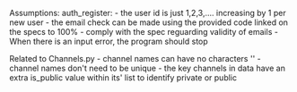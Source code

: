 Assumptions:
auth_register:
    - the user id is just 1,2,3,.... increasing by 1 per new user
    - the email check can be made using the provided code linked on the specs to 100%
    - comply with the spec reguarding validity of emails
    - When there is an input error, the program should stop

Related to Channels.py
    - channel names can have no characters ''
    - channel names don't need to be unique
    - the key channels in data have an extra is_public value within its' list 
    to identify private or public